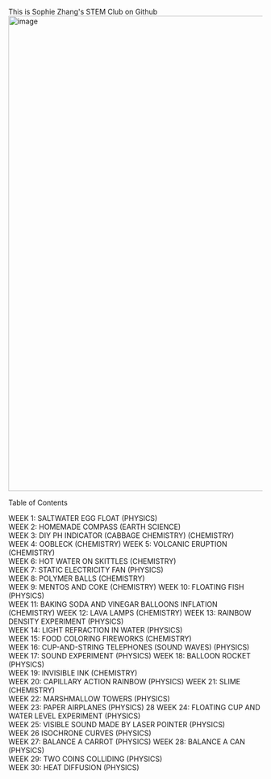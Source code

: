 This is Sophie Zhang's STEM Club on Github
<img width="724" height="940" alt="image" src="https://github.com/user-attachments/assets/f12def7b-293e-4e0c-b99d-8475d7e64d6d" />

Table of Contents

WEEK 1: SALTWATER EGG FLOAT (PHYSICS)	
WEEK 2: HOMEMADE COMPASS (EARTH SCIENCE)	
WEEK 3: DIY PH INDICATOR (CABBAGE CHEMISTRY) (CHEMISTRY)	
WEEK 4: OOBLECK (CHEMISTRY)	
WEEK 5: VOLCANIC ERUPTION (CHEMISTRY)	
WEEK 6: HOT WATER ON SKITTLES (CHEMISTRY)	
WEEK 7: STATIC ELECTRICITY FAN (PHYSICS)	
WEEK 8: POLYMER BALLS (CHEMISTRY)	
WEEK 9: MENTOS AND COKE (CHEMISTRY)	
WEEK 10: FLOATING FISH (PHYSICS)	
WEEK 11: BAKING SODA AND VINEGAR BALLOONS INFLATION (CHEMISTRY)	
WEEK 12: LAVA LAMPS (CHEMISTRY)	
WEEK 13: RAINBOW DENSITY EXPERIMENT (PHYSICS)	
WEEK 14: LIGHT REFRACTION IN WATER (PHYSICS)	
WEEK 15: FOOD COLORING FIREWORKS (CHEMISTRY)	
WEEK 16: CUP-AND-STRING TELEPHONES (SOUND WAVES) (PHYSICS)	
WEEK 17: SOUND EXPERIMENT (PHYSICS)	
WEEK 18: BALLOON ROCKET (PHYSICS)	
WEEK 19: INVISIBLE INK (CHEMISTRY)	
WEEK 20: CAPILLARY ACTION RAINBOW (PHYSICS)	
WEEK 21: SLIME (CHEMISTRY)	
WEEK 22: MARSHMALLOW TOWERS (PHYSICS)	
WEEK 23: PAPER AIRPLANES (PHYSICS)	28
WEEK 24: FLOATING CUP AND WATER LEVEL EXPERIMENT (PHYSICS)	
WEEK 25: VISIBLE SOUND MADE BY LASER POINTER (PHYSICS)	
WEEK 26 ISOCHRONE CURVES (PHYSICS)	
WEEK 27: BALANCE A CARROT (PHYSICS)	
WEEK 28: BALANCE A CAN (PHYSICS)	
WEEK 29: TWO COINS COLLIDING (PHYSICS)	
WEEK 30: HEAT DIFFUSION (PHYSICS)	

